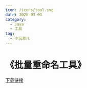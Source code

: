 ```yaml
---
icon: /icons/tool.svg
date: 2020-03-03
category:
  - Java
  - 工具
tag:
  - 小玩意儿
---
```


# 《批量重命名工具》

<a href="https://gitee.com/dragon-925/tools/releases">下载链接</a>